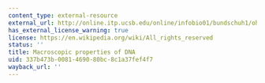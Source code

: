 ```yaml
---
content_type: external-resource
external_url: http://online.itp.ucsb.edu/online/infobio01/bundschuh1/oh/102.html
has_external_license_warning: true
license: https://en.wikipedia.org/wiki/All_rights_reserved
status: ''
title: Macroscopic properties of DNA
uid: 337b473b-0081-4690-80bc-8c1a37fef4f7
wayback_url: ''
---
```

